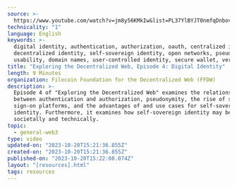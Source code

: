 ```yaml
---
source: >-
  https://www.youtube.com/watch?v=jm8y56KMkIw&list=PL37YlBYJT0nmfqDnbov6lKHUyZvRfQjap&index=5
technicality: "1"
language: English
keywords: >-
  digital identity, authentication, authorization, oauth, centralized internet,
  decentralized identity, self-sovereign identity, open networks, pseudonymity,
  usability, domain names, user-controlled identity, secure wallet, verification
title: "Exploring the Decentralized Web, Episode 4: Digital Identity"
length: 9 Minutes
organization: Filecoin Foundation for the Decentralized Web (FFDW)
description: >-
  Episode 4 of "Exploring the Decentralized Web" examines the relationship
  between authentication and authorization, pseudonymity, the rise of single
  sign-on platforms, and the advantages of and use cases for self-sovereign
  identity. Furthermore, it examines how self-sovereign identity may be achieved
  societally and technically.
topic:
  - general-web3
type: video
updated-on: "2023-10-20T15:21:36.855Z"
created-on: "2023-10-20T15:21:36.855Z"
published-on: "2023-10-20T15:22:08.074Z"
layout: "[resources].html"
tags: resources
---
```

